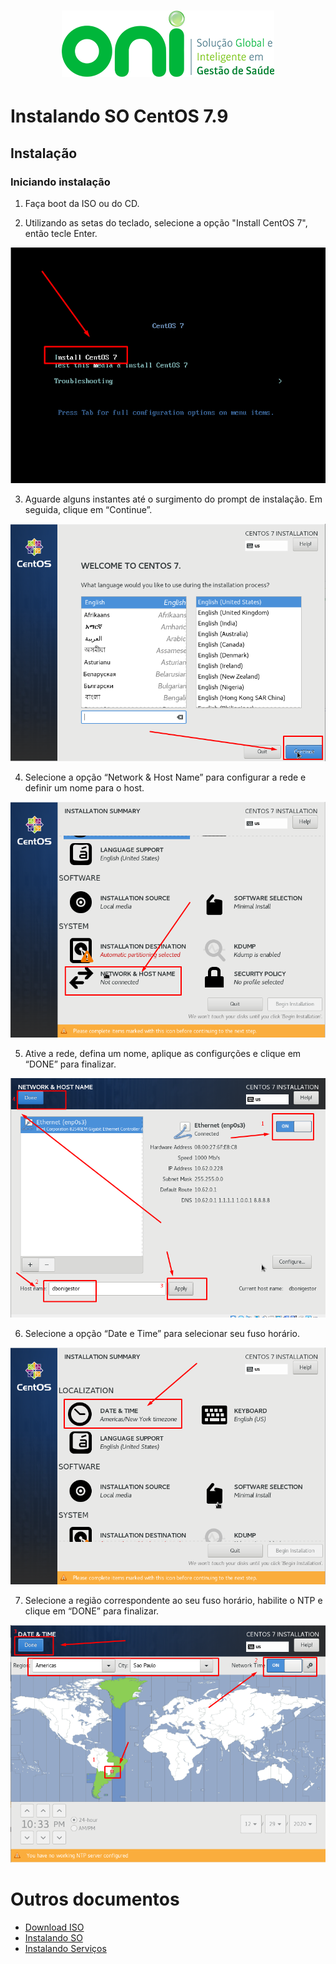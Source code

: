 <h1 align="center">
  <img src="images/oni-logo.png" />
</h1>

# Instalando SO CentOS 7.9

## Instalação
### Iniciando instalação
1. Faça boot da ISO ou do CD.

2. Utilizando as setas do teclado, selecione a opção "Install CentOS 7", então tecle Enter.
<img src="images/01_install_boot.png" />

3. Aguarde alguns instantes até o surgimento do prompt de instalação. Em seguida, clique em “Continue”.
<img src="images/01_install_language.png" />

4. Selecione a opção “Network & Host Name” para configurar a rede e definir um nome para o host.
<img src="images/01_install_opt_network.png" />

5. Ative a rede, defina um nome, aplique as configurções e clique em “DONE” para finalizar.
<img src="images/01_install_network.png" />

6. Selecione a opção “Date e Time” para selecionar seu fuso horário.
<img src="images/01_install_opt_data.png" />

7. Selecione a região correspondente ao seu fuso horário, habilite o NTP e clique em “DONE” para finalizar.
<img src="images/01_install_time.png" />

# Outros documentos
- [Download ISO](README.md)
- [Instalando SO](01INSTALLSO.md)
- [Instalando Serviços](02INSTALLBD.md)

